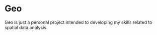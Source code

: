 # Geo

Geo is just a personal project intended to developing my skills related to spatial data analysis.